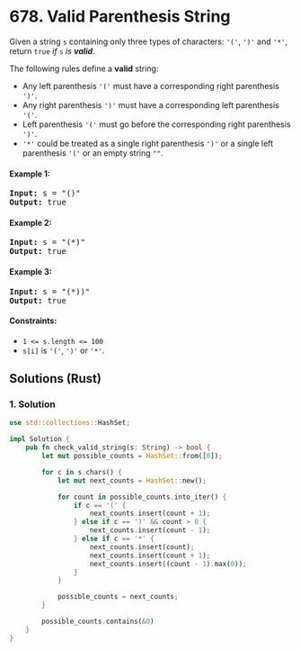 # 678. Valid Parenthesis String
Given a string `s` containing only three types of characters: `'('`, `')'` and `'*'`, return `true` *if* `s` *is **valid***.

The following rules define a **valid** string:
* Any left parenthesis `'('` must have a corresponding right parenthesis `')'`.
* Any right parenthesis `')'` must have a corresponding left parenthesis `'('`.
* Left parenthesis `'('` must go before the corresponding right parenthesis `')'`.
* `'*'` could be treated as a single right parenthesis `')'` or a single left parenthesis `'('` or an empty string `""`.

#### Example 1:
<pre>
<strong>Input:</strong> s = "()"
<strong>Output:</strong> true
</pre>

#### Example 2:
<pre>
<strong>Input:</strong> s = "(*)"
<strong>Output:</strong> true
</pre>

#### Example 3:
<pre>
<strong>Input:</strong> s = "(*))"
<strong>Output:</strong> true
</pre>

#### Constraints:
* `1 <= s.length <= 100`
* `s[i]` is `'('`, `')'` or `'*'`.

## Solutions (Rust)

### 1. Solution
```Rust
use std::collections::HashSet;

impl Solution {
    pub fn check_valid_string(s: String) -> bool {
        let mut possible_counts = HashSet::from([0]);

        for c in s.chars() {
            let mut next_counts = HashSet::new();

            for count in possible_counts.into_iter() {
                if c == '(' {
                    next_counts.insert(count + 1);
                } else if c == ')' && count > 0 {
                    next_counts.insert(count - 1);
                } else if c == '*' {
                    next_counts.insert(count);
                    next_counts.insert(count + 1);
                    next_counts.insert((count - 1).max(0));
                }
            }

            possible_counts = next_counts;
        }

        possible_counts.contains(&0)
    }
}
```
